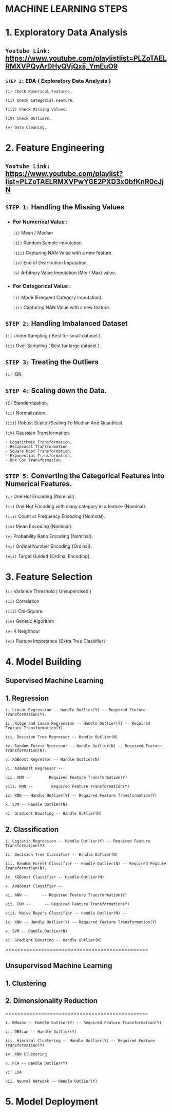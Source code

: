 
# MACHINE LEARNING STEPS

# 1. Exploratory Data Analysis

## **`Youtube Link:`** https://www.youtube.com/playlistlist=PLZoTAELRMXVPQyArDHyQVjQxjj_YmEuO9

### **`STEP 1:`**  EDA { Exploratory Data Analysis }

    (i) Check Numerical Features.

    (ii) Check Categorial Feature.

    (iii) Check Missing Values.

    (iV) Check Outliers.

    (v) Data Cleaning.

# 2. Feature Engineering

## **`Youtube Link:`** https://www.youtube.com/playlist?list=PLZoTAELRMXVPwYGE2PXD3x0bfKnR0cJjN

## **`STEP 1:`** Handling the Missing Values

- ### For Numerical Value :

    `(i)` Mean / Median

    `(ii)` Random Sample Imputation

    `(iii)` Capturing NAN Value with a new feature.

    `(iv)` End of Distribution Imputation.

    `(v)` Arbitrary Value Imputation (Min / Max) value.

- ### For Categorical Value :

    `(i)` Mode (Frequent Category Imputation).

    `(ii)` Capturing NAN Value with a new feature.

## **`STEP 2:`** Handling Imbalanced Dataset

  `(i)` Under Sampling ( Best for small dataset ).

  `(ii)` Over Sampling ( Best for large dataset ).

## **`STEP 3:`** Treating the Outliers

`(i)` IQR.

## **`STEP 4:`** Scaling down the Data.

`(i)` Standardization.

`(ii)` Normalization.

`(iii)` Robust Scaler (Scaling To Median And Quantiles).

`(iV)` Gaussian Transformation.
        
    - Logarithmic Transformation.
    - Reciprocal Transformation
    - Square Root Transformation.
    - Exponential Transformation.
    - Box Cox Transformation.

## **`STEP 5:`**  Converting the Categorical Features into Numerical Features.

`(i)` One Hot Encoding {Nominal}.

`(ii)` One Hot Encoding with many category in a feature {Nominal}.

`(iii)` Count or Frequency Encoding {Nominal}.

`(iv)` Mean Encoding {Nominal}.

`(v)` Probability Ratio Encoding {Nominal}.

`(vi)` Ordinal Number Encoding {Ordinal}.

`(vii)` Target Guided {Ordinal Encoding}.

# 3. Feature Selection

`(i)` Variance Threshold ( Unsupervised )

`(ii)` Correlation

`(iii)` Chi-Square

`(iv)` Genetic Algorithm

`(v)` K Neighbour

`(vi)` Feature Importance {Extra Tree Classifier}

# 4. Model Building

## Supervised Machine Learning

## 1. Regression

    i. Linear Regression -- Handle Outlier(Y) -- Required Feature Transformation(Y).

    ii. Ridge and Lasso Regression -- Handle Outlier(Y) -- Required Feature Transformation(Y).
    
    iii. Decision Tree Regressor -- Handle Outlier(N)
    
    iv. Random Forest Regressor -- Handle Outlier(N) -- Required Feature Transformation(N).
    
    v. XGBoost Regressor -- Handle Outlier(N)
    
    vi. AdaBoost Regressor -- 
    
    vii. ANN --        Required Feature Transformation(Y)
    
    viii. RNN --        Required Feature Transformation(Y)
    
    ix. KNN -- Handle Outlier(Y) -- Required Feature Transformation(Y)
    
    x. SVM -- Handle Outlier(N)
    
    xi. Gradient Boosting -- Handle Outlier(N)

## 2. Classification

    i. Logistic Regression -- Handle Outlier(Y) -- Required Feature Transformation(Y)

    ii. Decision Tree Classifier -- Handle Outlier(N)

    iii. Random Forest Classifier -- Handle Outlier(N) -- Required Feature Transformation(N).

    iv. XGBoost Classifier -- Handle Outlier(N)

    v. AdaBoost Classifier --

    vi. ANN --      -- Required Feature Transformation(Y)

    vii. CNN --      -- Required Feature Transformation(Y)

    viii. Naive Baye's Classifier -- Handle Outlier(N) -- 

    ix. KNN -- Handle Outlier(Y) -- Required Feature Transformation(Y)

    x. SVM -- Handle Outlier(N)

    xi. Gradient Boosting -- Handle Outlier(N)

================================================

## Unsupervised Machine Learning

## 1. Clustering

## 2. Dimensionality Reduction

================================================

    i. KMeans -- Handle Outlier(Y) -- Required Feature Transformation(Y)

    ii. DBScan -- Handle Outlier(Y)
    
    iii. Hierical Clustering -- Handle Outlier(Y) -- Required Feature Transformation(Y)
    
    iv. KNN Clustering
    
    v. PCA -- Handle Outlier(Y)
    
    vi. LDA
    
    vii. Neural Network -- Handle Outlier(Y)

# 5. Model Deployment
